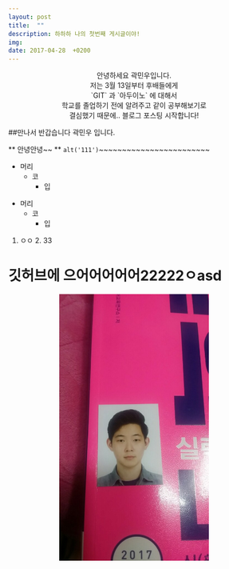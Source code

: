 ```yaml
---
layout: post
title:  ""
description: 하하하 나의 첫번째 게시글이야!
img:
date: 2017-04-28  +0200
---
```

<center>
안녕하세요 곽민우입니다.<br>
저는 3월 13일부터 후배들에게<br>
`GIT` 과 `아두이노` 에 대해서<br>
학교를 졸업하기 전에 알려주고 같이 공부해보기로<br>
결심했기 때문에.. 블로그 포스팅 시작합니다!<br>
</center>



##만나서 반갑습니다 곽민우 입니다.

** 안녕안녕~~ **
`alt('111')`~~~~~~~~~~~~~~~~~~~~~~~~


* 머리
	* 코
		* 입
        

+ 머리
  + 코
    + 입

1. ㅇㅇ
	2.	33
		

깃허브에 으어어어어어22222ㅇasd
=======================
<div align="center">
<img src="../img/2018-04-02/11.jpg" style="width: 300px">
</div>